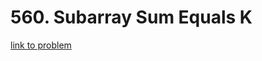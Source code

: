 # 560. Subarray Sum Equals K

[link to problem](https://leetcode.com/problems/subarray-sum-equals-k/description/)
